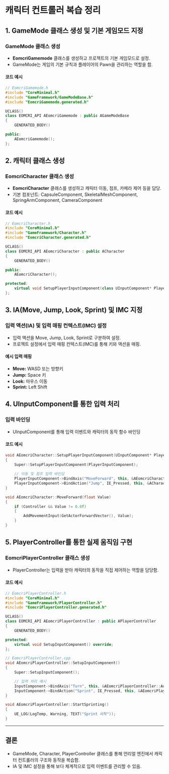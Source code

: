 # 캐릭터 컨트롤러 복습 정리

## 1. GameMode 클래스 생성 및 기본 게임모드 지정
### GameMode 클래스 생성
- **EomcriGamemode** 클래스를 생성하고 프로젝트의 기본 게임모드로 설정.
- GameMode는 게임의 기본 규칙과 플레이어의 Pawn을 관리하는 역할을 함.

#### 코드 예시
```cpp
// EomcriGamemode.h
#include "CoreMinimal.h"
#include "GameFramework/GameModeBase.h"
#include "EomcriGamemode.generated.h"

UCLASS()
class EOMCRI_API AEomcriGamemode : public AGameModeBase
{
    GENERATED_BODY()

public:
    AEomcriGamemode();
};
```

## 2. 캐릭터 클래스 생성
### EomcriCharacter 클래스 생성
- **EomcriCharacter** 클래스를 생성하고 캐릭터 이동, 점프, 카메라 제어 등을 담당.
- 기본 컴포넌트: CapsuleComponent, SkeletalMeshComponent, SpringArmComponent, CameraComponent

#### 코드 예시
```cpp
// EomcriCharacter.h
#include "CoreMinimal.h"
#include "GameFramework/Character.h"
#include "EomcriCharacter.generated.h"

UCLASS()
class EOMCRI_API AEomcriCharacter : public ACharacter
{
    GENERATED_BODY()

public:
    AEomcriCharacter();

protected:
    virtual void SetupPlayerInputComponent(class UInputComponent* PlayerInputComponent) override;
};
```

## 3. IA(Move, Jump, Look, Sprint) 및 IMC 지정
### 입력 액션(IA) 및 입력 매핑 컨텍스트(IMC) 설정
- 입력 액션을 Move, Jump, Look, Sprint로 구분하여 설정.
- 프로젝트 설정에서 입력 매핑 컨텍스트(IMC)를 통해 키와 액션을 매핑.

#### 예시 입력 매핑
- **Move:** WASD 또는 방향키
- **Jump:** Space 키
- **Look:** 마우스 이동
- **Sprint:** Left Shift

## 4. UInputComponent를 통한 입력 처리
### 입력 바인딩
- UInputComponent를 통해 입력 이벤트와 캐릭터의 동작 함수 바인딩

#### 코드 예시
```cpp
void AEomcriCharacter::SetupPlayerInputComponent(UInputComponent* PlayerInputComponent)
{
    Super::SetupPlayerInputComponent(PlayerInputComponent);
    
    // 이동 및 점프 입력 바인딩
    PlayerInputComponent->BindAxis("MoveForward", this, &AEomcriCharacter::MoveForward);
    PlayerInputComponent->BindAction("Jump", IE_Pressed, this, &ACharacter::Jump);
}

void AEomcriCharacter::MoveForward(float Value)
{
    if (Controller && Value != 0.0f)
    {
        AddMovementInput(GetActorForwardVector(), Value);
    }
}
```

## 5. PlayerController를 통한 실제 움직임 구현
### EomcriPlayerController 클래스 생성
- PlayerController는 입력을 받아 캐릭터의 동작을 직접 제어하는 역할을 담당함.

#### 코드 예시
```cpp
// EomcriPlayerController.h
#include "CoreMinimal.h"
#include "GameFramework/PlayerController.h"
#include "EomcriPlayerController.generated.h"

UCLASS()
class EOMCRI_API AEomcriPlayerController : public APlayerController
{
    GENERATED_BODY()

protected:
    virtual void SetupInputComponent() override;
};

// EomcriPlayerController.cpp
void AEomcriPlayerController::SetupInputComponent()
{
    Super::SetupInputComponent();

    // 입력 처리 예시
    InputComponent->BindAxis("Turn", this, &AEomcriPlayerController::AddYawInput);
    InputComponent->BindAction("Sprint", IE_Pressed, this, &AEomcriPlayerController::StartSprinting);
}

void AEomcriPlayerController::StartSprinting()
{
    UE_LOG(LogTemp, Warning, TEXT("Sprint 시작"));
}
```

---
## 결론
- GameMode, Character, PlayerController 클래스를 통해 언리얼 엔진에서 캐릭터 컨트롤러의 구조와 동작을 복습함.
- IA 및 IMC 설정을 통해 보다 체계적으로 입력 이벤트를 관리할 수 있음.

